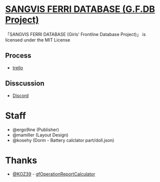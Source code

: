 # [SANGVIS FERRI DATABASE (G.F.DB Project)](https://sf2031.com)

「SANGVIS FERRI DATABASE (Girls' Frontline Database Project)」 is licensed under the MIT License

## Process
- [trello](https://trello.com/b/sPsg0jzu/gfdb-process)

## Disscussion
- [Discord](https://discordapp.com/invite/8eTFTSa)

# Staff
- @ergo9ine (Publisher)
- @mamiller (Layout Design)
- @kosehy (Dorm - Battery calclator part/doll.json)

# Thanks
- [@KOZ39](https://github.com/KOZ39) - [gfOperationReportCalculator](https://github.com/KOZ39/gfOperationReportCalculator)